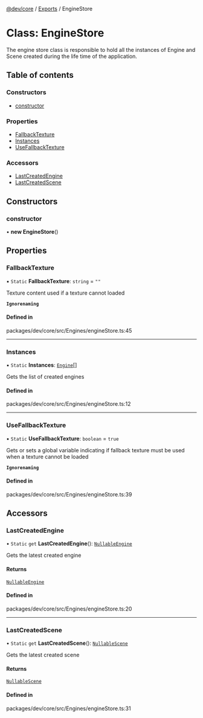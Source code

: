 [@dev/core](../README.md) / [Exports](../modules.md) / EngineStore

# Class: EngineStore

The engine store class is responsible to hold all the instances of Engine and Scene created
during the life time of the application.

## Table of contents

### Constructors

- [constructor](EngineStore.md#constructor)

### Properties

- [FallbackTexture](EngineStore.md#fallbacktexture)
- [Instances](EngineStore.md#instances)
- [UseFallbackTexture](EngineStore.md#usefallbacktexture)

### Accessors

- [LastCreatedEngine](EngineStore.md#lastcreatedengine)
- [LastCreatedScene](EngineStore.md#lastcreatedscene)

## Constructors

### constructor

• **new EngineStore**()

## Properties

### FallbackTexture

▪ `Static` **FallbackTexture**: `string` = `""`

Texture content used if a texture cannot loaded

**`Ignorenaming`**

#### Defined in

packages/dev/core/src/Engines/engineStore.ts:45

___

### Instances

▪ `Static` **Instances**: [`Engine`](Engine.md)[]

Gets the list of created engines

#### Defined in

packages/dev/core/src/Engines/engineStore.ts:12

___

### UseFallbackTexture

▪ `Static` **UseFallbackTexture**: `boolean` = `true`

Gets or sets a global variable indicating if fallback texture must be used when a texture cannot be loaded

**`Ignorenaming`**

#### Defined in

packages/dev/core/src/Engines/engineStore.ts:39

## Accessors

### LastCreatedEngine

• `Static` `get` **LastCreatedEngine**(): [`Nullable`](../modules.md#nullable)[`Engine`](Engine.md)

Gets the latest created engine

#### Returns

[`Nullable`](../modules.md#nullable)[`Engine`](Engine.md)

#### Defined in

packages/dev/core/src/Engines/engineStore.ts:20

___

### LastCreatedScene

• `Static` `get` **LastCreatedScene**(): [`Nullable`](../modules.md#nullable)[`Scene`](Scene.md)

Gets the latest created scene

#### Returns

[`Nullable`](../modules.md#nullable)[`Scene`](Scene.md)

#### Defined in

packages/dev/core/src/Engines/engineStore.ts:31

